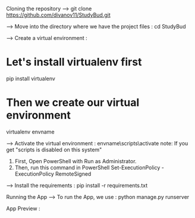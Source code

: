 Cloning the repository
--> git clone https://github.com/divanov11/StudyBud.git

--> Move into the directory where we have the project files :
cd StudyBud

--> Create a virtual environment :
# Let's install virtualenv first
pip install virtualenv

# Then we create our virtual environment
virtualenv envname

--> Activate the virtual environment :
envname\scripts\activate
note: If you get "scripts is disabled on this system"
1. First, Open PowerShell with Run as Administrator.
2. Then, run this command in PowerShell
   Set-ExecutionPolicy -ExecutionPolicy RemoteSigned

--> Install the requirements :
pip install -r requirements.txt


Running the App
--> To run the App, we use :
python manage.py runserver


App Preview :
